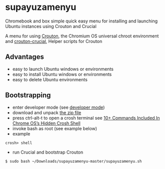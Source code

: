 # supayuzamenyu
Chromebook and box simple quick easy menu for installing and launching Ubuntu instances using Crouton and Crucial

A menu for using [Crouton](https://github.com/dnschneid/crouton), the Chromium OS universal chroot environment and [crouton-crucial](https://github.com/qrkourier/crouton-crucial), Helper scripts for Crouton

## Advantages
* easy to launch Ubuntu windows or environments
* easy to install Ubuntu windows or environments
* easy to delete Ubuntu environments

## Bootstrapping
* enter developer mode (see [developer mode](./developer_mode))
* download and unpack [the zip file](https://github.com/ezzye/supayuzamenyu/archive/master.zip)
* press ctrl-alt-t to open a crosh terminal see [10+ Commands Included In Chrome OS’s Hidden Crosh Shell](http://www.howtogeek.com/170648/10-commands-included-in-chrome-oss-hidden-crosh-shell/)
* invoke bash as root (see example below)
* example
```
crosh> shell
```
* run Crucial and bootstrap Crouton
```
$ sudo bash ~/Downloads/supayuzamenyu-master/supayuzamenyu.sh
```
